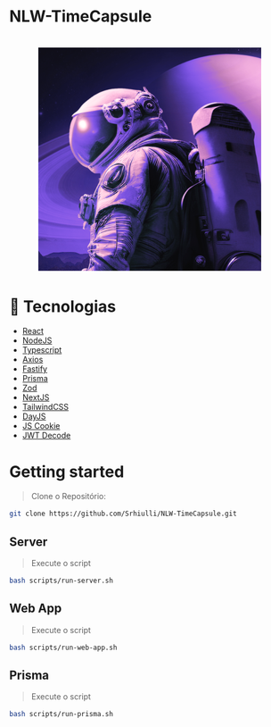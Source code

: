 # NLW-TimeCapsule

<h1 align="center">
   <img src="https://github.com/Srhiulli/NLW-TimeCapsule/raw/a8c4127dd7d82f7cc52fda1b40ea1a7b2a1fc16d/.github/icon.png"/>
</h1>


# :rocket: Tecnologias

- [React](https://reactjs.org/)
- [NodeJS](https://nodejs.org/en/)
- [Typescript](https://www.typescriptlang.org/)
- [Axios](https://axios-http.com/ptbr/docs/intro)
- [Fastify](https://www.fastify.io/)
- [Prisma](https://www.prisma.io/)
- [Zod](https://zod.dev/)
- [NextJS](https://nextjs.org/)
- [TailwindCSS](https://tailwindcss.com/)
- [DayJS](https://day.js.org/)
- [JS Cookie](https://github.com/js-cookie/js-cookie)
- [JWT Decode](https://github.com/auth0/jwt-decode#readme)


# Getting started

> Clone o Repositório:

```bash
git clone https://github.com/Srhiulli/NLW-TimeCapsule.git
```

## Server

> Execute o script

```bash
bash scripts/run-server.sh   
```

## Web App

> Execute o script

```bash
bash scripts/run-web-app.sh
```

## Prisma

> Execute o script

```bash
bash scripts/run-prisma.sh 
```
